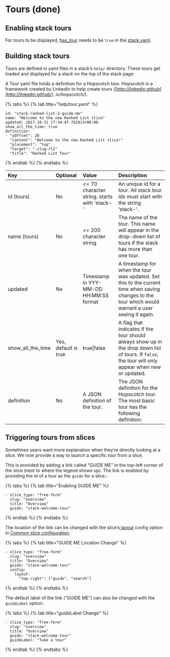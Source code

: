 # Tours \(done\)

## Enabling stack tours

For tours to be displayed, [has\_tour](../reference-guide-contents/stacks/stack.yaml/#has_tour) needs to be `true` in the [stack.yaml](../reference-guide-contents/stacks/stack.yaml/).

## Building stack tours

Tours are defined in yaml files in a stack’s `help/` directory. These tours get loaded and displayed for a stack on the top of the stack page.

A Tour yaml file holds a definition for a Hopscotch tour. Hopscotch is a framework created by LinkedIn to help create tours \([http://linkedin.github](http://linkedin.github/) .io/hopscotch/\).

{% tabs %}
{% tab title="help/tour.yaml" %}
```text
id: "stack-ranked-list-2-guide-me"
name: "Welcome to the new Ranked List slice"
updated: 2017-10-31 17:34:47.702913+00:00
show_all_the_time: true
definition:
- "yOffset": 20
  "content": "Welcome to the new Ranked List slice!"
  "placement": "top"
  "target": ".slug-rl2"
  "title": "Ranked List Tour"
```
{% endtab %}
{% endtabs %}

| Key | Optional | Value | Description |
| :--- | :--- | :--- | :--- |
| id \(tours\) | No | &lt;= 70 character string. starts with 'stack-' | An unique id for a tour. All stack tour ids must start with the string ‘stack-‘. |
| name \(tours\) | No | &lt;= 200 character string | The name of the tour. This name will appear in the drop-down list of tours if the stack has more than one tour. |
| updated | No | Timestamp in YYY-MM-DD HH:MM:SS format | A timestamp for when the tour was updated. Set this to the current time when saving changes to the tour which would warrant a user seeing it again. |
| show\_all\_the\_time | Yes, default is true | true\|false | A flag that indicates if the tour should always show up in the drop down list of tours. If `false`, the tour will only appear when new or updated. |
| definition | No | A JSON definition of the tour. | The JSON definition for the Hopscotch tour. The most basic tour has the following definition: |

## Triggering tours from slices

Sometimes users want more explanation when they’re directly looking at a slice. We now provide a way to launch a specific tour from a slice.

This is provided by adding a link called “GUIDE ME” in the top-left corner of the slice \(next to where the legend shows up\). The link is enabled by providing the id of a tour as the `guide` for a slice.:

{% tabs %}
{% tab title="Enabling GUIDE ME" %}
```text
- slice_type: "free-form"
  slug: "overview"
  title: "Overview"
  guide: "stack-welcome-tour"
```
{% endtab %}
{% endtabs %}

The location of the link can be changed with the slice’s[ layout](../reference-guide-contents/slices/slices-and-common-configuration.md#layout) config option in [Common slice configuration](../reference-guide-contents/slices/slices-and-common-configuration.md).

{% tabs %}
{% tab title="GUIDE ME Location Change" %}
```text
- slice_type: "free-form"
  slug: "overview"
  title: "Overview"
  guide: "stack-welcome-tour"
  config:
    layout:
      "top-right": ["guide", "search"]
```
{% endtab %}
{% endtabs %}

The default label of the link \(“GUIDE ME”\) can also be changed with the `guideLabel` option:

{% tabs %}
{% tab title="guideLabel Change" %}
```text
- slice_type: "free-form"
  slug: "overview"
  title: "Overview"
  guide: "stack-welcome-tour"
  guideLabel: "Take a tour"
```
{% endtab %}
{% endtabs %}

